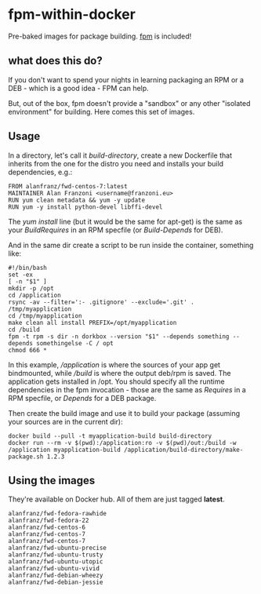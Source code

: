 # fpm-within-docker

Pre-baked images for package building. [fpm](https://github.com/jordansissel/fpm) is included!

## what does this do?

If you don't want to spend your nights in learning packaging an RPM or a DEB - which is a good idea - FPM can help.

But, out of the box, fpm doesn't provide a "sandbox" or any other "isolated environment" for building. Here comes this set of images.

## Usage

In a directory, let's call it *build-directory*, create a new Dockerfile that inherits from the one for the distro you need and installs your build dependencies, e.g.:

```
FROM alanfranz/fwd-centos-7:latest
MAINTAINER Alan Franzoni <username@franzoni.eu>
RUN yum clean metadata && yum -y update
RUN yum -y install python-devel libffi-devel
```

The *yum install* line (but it would be the same for apt-get) is the same as your *BuildRequires* in an RPM specfile (or *Build-Depends* for DEB).

And in the same dir create a script to be run inside the container, something like:

```
#!/bin/bash
set -ex
[ -n "$1" ]
mkdir -p /opt
cd /application
rsync -av --filter=':- .gitignore' --exclude='.git' . /tmp/myapplication
cd /tmp/myapplication
make clean all install PREFIX=/opt/myapplication
cd /build
fpm -t rpm -s dir -n dorkbox --version "$1" --depends something --depends somethingelse -C / opt
chmod 666 *
```

In this example, */application* is where the sources of your app get bindmounted, while */build* is where the output deb/rpm is saved.
The application gets installed in /opt. You should specify all the runtime dependencies in the fpm invocation - those are the same as *Requires* in a RPM specfile, or *Depends* for a DEB package.

Then create the build image and use it to build your package (assuming your sources are in the current dir):

```
docker build --pull -t myapplication-build build-directory
docker run --rm -v $(pwd):/application:ro -v $(pwd)/out:/build -w /application myapplication-build /application/build-directory/make-package.sh 1.2.3
```
## Using the images

They're available on Docker hub. All of them are just tagged **latest**.

```
alanfranz/fwd-fedora-rawhide
alanfranz/fwd-fedora-22
alanfranz/fwd-centos-6
alanfranz/fwd-centos-7
alanfranz/fwd-centos-7
alanfranz/fwd-ubuntu-precise
alanfranz/fwd-ubuntu-trusty
alanfranz/fwd-ubuntu-utopic
alanfranz/fwd-ubuntu-vivid
alanfranz/fwd-debian-wheezy
alanfranz/fwd-debian-jessie
```

